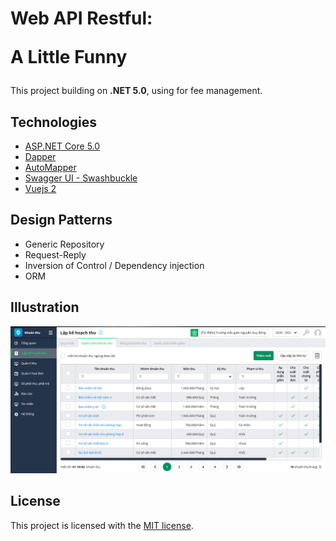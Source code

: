 ﻿# Web API Restful:<p/>A Little Funny

This project building on **.NET 5.0**, using for fee management. 

## Technologies

* [ASP.NET Core 5.0](https://docs.microsoft.com/en-us/aspnet/core/release-notes/aspnetcore-5.0?view=aspnetcore-5.0)
* [Dapper](https://github.com/DapperLib/Dapper)
* [AutoMapper](https://automapper.org/)
* [Swagger UI - Swashbuckle](https://github.com/domaindrivendev/Swashbuckle.AspNetCore)
* [Vuejs 2](https://vuejs.org/)

## Design Patterns

* Generic Repository
* Request-Reply
* Inversion of Control / Dependency injection
* ORM

## Illustration

![](/Docs/img00.PNG)

## License

This project is licensed with the [MIT license](LICENSE).